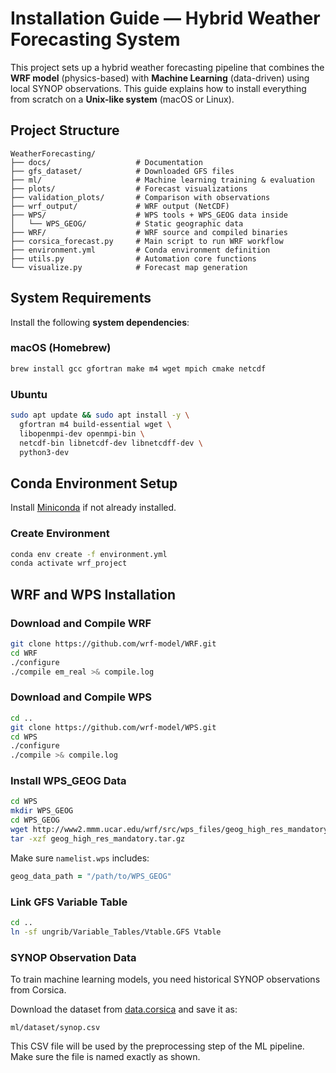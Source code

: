 
# Installation Guide — Hybrid Weather Forecasting System

This project sets up a hybrid weather forecasting pipeline that combines the **WRF model** (physics-based) with **Machine Learning** (data-driven) using local SYNOP observations. This guide explains how to install everything from scratch on a **Unix-like system** (macOS or Linux).

## Project Structure

```
WeatherForecasting/
├── docs/                   # Documentation
├── gfs_dataset/            # Downloaded GFS files
├── ml/                     # Machine learning training & evaluation
├── plots/                  # Forecast visualizations
├── validation_plots/       # Comparison with observations
├── wrf_output/             # WRF output (NetCDF)
├── WPS/                    # WPS tools + WPS_GEOG data inside
│   └── WPS_GEOG/           # Static geographic data
├── WRF/                    # WRF source and compiled binaries
├── corsica_forecast.py     # Main script to run WRF workflow
├── environment.yml         # Conda environment definition
├── utils.py                # Automation core functions
└── visualize.py            # Forecast map generation
```

## System Requirements

Install the following **system dependencies**:

### macOS (Homebrew)
```bash
brew install gcc gfortran make m4 wget mpich cmake netcdf
```

### Ubuntu
```bash
sudo apt update && sudo apt install -y \
  gfortran m4 build-essential wget \
  libopenmpi-dev openmpi-bin \
  netcdf-bin libnetcdf-dev libnetcdff-dev \
  python3-dev
```

## Conda Environment Setup

Install [Miniconda](https://docs.conda.io/en/latest/miniconda.html) if not already installed.

### Create Environment
```bash
conda env create -f environment.yml
conda activate wrf_project
```

## WRF and WPS Installation

### Download and Compile WRF
```bash
git clone https://github.com/wrf-model/WRF.git
cd WRF
./configure
./compile em_real >& compile.log
```

### Download and Compile WPS
```bash
cd ..
git clone https://github.com/wrf-model/WPS.git
cd WPS
./configure
./compile >& compile.log
```

### Install WPS_GEOG Data
```bash
cd WPS
mkdir WPS_GEOG
cd WPS_GEOG
wget http://www2.mmm.ucar.edu/wrf/src/wps_files/geog_high_res_mandatory.tar.gz
tar -xzf geog_high_res_mandatory.tar.gz
```

Make sure `namelist.wps` includes:
```fortran
geog_data_path = "/path/to/WPS_GEOG"
```

### Link GFS Variable Table
```bash
cd ..
ln -sf ungrib/Variable_Tables/Vtable.GFS Vtable
```

### SYNOP Observation Data

To train machine learning models, you need historical SYNOP observations from Corsica.

Download the dataset from [data.corsica](https://www.data.corsica/explore/dataset/observation-meteorologique-historiques-france-synop0/api/?sort=date) and save it as:

```
ml/dataset/synop.csv
```

This CSV file will be used by the preprocessing step of the ML pipeline. Make sure the file is named exactly as shown.
